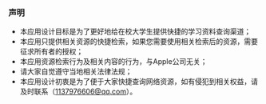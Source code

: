 ### 声明

* 本应用设计目标是为了更好地给在校大学生提供快捷的学习资料查询渠道；
* 本应用只提供相关资源的快捷检索，如果您需要使用相关检索后的资源，需要征求所有者的授权；
* 本应用资源检索行为及相关内容的行为，与Apple公司无关；
* 请大家自觉遵守当地相关法律法规；
* 本应用设计初衷是为了便于大家快捷查询网络资源，如有侵犯到相关权益，请及时联系（1137976606@qq.com）。
